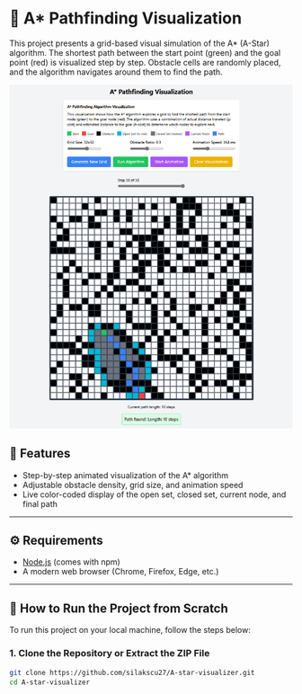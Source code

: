 # 🌟 A* Pathfinding Visualization

This project presents a grid-based visual simulation of the A\* (A-Star) algorithm. The shortest path between the start point (green) and the goal point (red) is visualized step by step. Obstacle cells are randomly placed, and the algorithm navigates around them to find the path.

![A* Demo](./a_star_visualizer/public/astar.png)


## 🚀 Features

- Step-by-step animated visualization of the A* algorithm
- Adjustable obstacle density, grid size, and animation speed
- Live color-coded display of the open set, closed set, current node, and final path

---

## ⚙️ Requirements

- [Node.js](https://nodejs.org) (comes with npm)
- A modern web browser (Chrome, Firefox, Edge, etc.)

---

## 🚀 How to Run the Project from Scratch

To run this project on your local machine, follow the steps below:

### 1. Clone the Repository or Extract the ZIP File

```bash
git clone https://github.com/silakscu27/A-star-visualizer.git
cd A-star-visualizer

